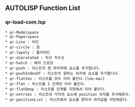 ## AUTOLISP Function List

### qr-load-com.lsp

    * qr-Modelspace
    * qr-Paperspace
    * qr-Line : 라인
    * qr-circle : 원
    * qr-lwpoly : 폴리라인
    * qr-dimrotated : 직선 치수선
    * qr-hatch : 해치 드로잉
    * qr-push : 리스트의 맨 마지막에 요소를 추가합니다.
    * qr-pushIndexOf : 리스트의 원하는 위치에 요소를 추가합니다.
    * qr-flatten : 리스트를 모두 이어 붙인다.[lee-mac]
    * qr-flat : 리스트를 1 단계만 이어 붙인다.
    * qr-flatDeep : 리스트를 단계를 지정해서 이어 붙인다.
    * qr-entries : 리스트의 각각의 요소에 position 숫자를 추가해준다.
    * qr-positionList : 리스트에서 요소를 찾아서 위치값을 리턴해준다.